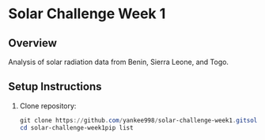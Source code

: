 # Solar Challenge Week 1

## Overview
Analysis of solar radiation data from Benin, Sierra Leone, and Togo.

## Setup Instructions
1. Clone repository:
   ```powershell
   git clone https://github.com/yankee998/solar-challenge-week1.gitsolar-challenge-week1.git
   cd solar-challenge-week1pip list